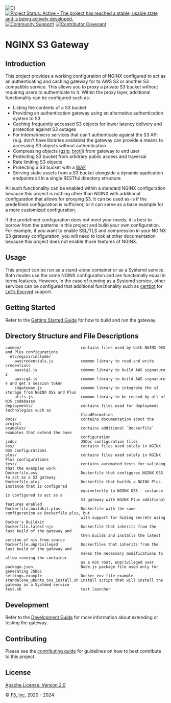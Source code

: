[![CI](https://github.com/nginxinc/nginx-s3-gateway/actions/workflows/main.yml/badge.svg)](https://github.com/nginxinc/nginx-s3-gateway/actions/workflows/main.yml)
[![Project Status: Active – The project has reached a stable, usable state and is being actively developed.](https://www.repostatus.org/badges/latest/active.svg)](https://www.repostatus.org/#active)
[![Community Support](https://badgen.net/badge/support/community/cyan?icon=awesome)](/SUPPORT.md))
[![Contributor Covenant](https://img.shields.io/badge/Contributor%20Covenant-2.1-4baaaa.svg)](/CODE_OF_CONDUCT.md)

# NGINX S3 Gateway

## Introduction

This project provides a working configuration of NGINX configured to act as
an authenticating and caching gateway for to AWS S3 or another S3 compatible
service. This allows you to proxy a private S3 bucket without requiring users
to authenticate to it. Within the proxy layer, additional functionality can be
configured such as:

 * Listing the contents of a S3 bucket
 * Providing an authentication gateway using an alternative authentication
   system to S3
 * Caching frequently accessed S3 objects for lower latency delivery and
   protection against S3 outages
 * For internal/micro services that can't authenticate against the S3 API
   (e.g. don't have libraries available) the gateway can provide a means
   to accessing S3 objects without authentication
 * Compressing objects ([gzip](examples/gzip-compression), [brotli](examples/brotli-compression)) from gateway to end user
 * Protecting S3 bucket from arbitrary public access and traversal
 * Rate limiting S3 objects
 * Protecting a S3 bucket with a [WAF](examples/modsecurity)
 * Serving static assets from a S3 bucket alongside a dynamic application
   endpoints all in a single RESTful directory structure

All such functionality can be enabled within a standard NGINX configuration
because this project is nothing other than NGINX with additional configuration
that allows for proxying S3. It can be used as-is if the predefined
configuration is sufficient, or it can serve as a base example for a more
customized configuration.

If the predefined configuration does not meet your needs, it is best to borrow
from the patterns in this project and build your own configuration. For example,
if you want to enable SSL/TLS and compression in your NGINX S3 gateway
configuration, you will need to look at other documentation because this
project does not enable those features of NGINX.

## Usage

This project can be run as a stand-alone container or as a Systemd service.
Both modes use the same NGINX configuration and are functionally equal in terms
features. However, in the case of running as a Systemd service, other services
can be configured that additional functionality such as [certbot](https://certbot.eff.org/)
for [Let's Encrypt](https://letsencrypt.org/) support.

## Getting Started

Refer to the [Getting Started Guide](docs/getting_started.md) for how to build
and run the gateway.

## Directory Structure and File Descriptions

```
common/                          contains files used by both NGINX OSS and Plus configurations
  etc/nginx/include/
    awscredentials.js            common library to read and write credentials
    awssig2.js                   common library to build AWS signature 2
    awssig4.js                   common library to build AWS signature 4 and get a session token
    s3gateway.js                 common library to integrate the s3 storage from NGINX OSS and Plus
    utils.js                     common library to be reused by all of NJS codebases
deployments/                     contains files used for deployment technologies such as
                                 CloudFormation
docs/                            contains documentation about the project
examples/                        contains additional `Dockerfile` examples that extend the base
                                 configuration
jsdoc                            JSDoc configuration files
oss/                             contains files used solely in NGINX OSS configurations
plus/                            contains files used solely in NGINX Plus configurations
test/                            contains automated tests for validang that the examples work
Dockerfile.oss                   Dockerfile that configures NGINX OSS to act as a S3 gateway
Dockerfile.plus                  Dockerfile that builds a NGINX Plus instance that is configured
                                 equivelently to NGINX OSS - instance is configured to act as a
                                 S3 gateway with NGINX Plus additional features enabled
Dockerfile.buildkit.plus         Dockerfile with the same configuration as Dockerfile.plus, but
                                 with support for hiding secrets using Docker's Buildkit
Dockerfile.latest-njs            Dockerfile that inherits from the last build of the gateway and
                                 then builds and installs the latest version of njs from source
Dockerfile.unprivileged          Dockerfiles that inherits from the last build of the gateway and
                                 makes the necessary modifications to allow running the container
                                 as a non root, unprivileged user.
package.json                     Node.js package file used only for generating JSDoc
settings.example                 Docker env file example
standalone_ubuntu_oss_install.sh install script that will install the gateway as a Systemd service
test.sh                          test launcher
```

## Development

Refer to the [Development Guide](docs/development.md) for more information about
extending or testing the gateway.

## Contributing

Please see the [contributing guide](/CONTRIBUTING.md) for guidelines on how to best contribute to this project.

## License

[Apache License, Version 2.0](/LICENSE)

&copy; [F5, Inc.](https://www.f5.com/) 2020 - 2024
